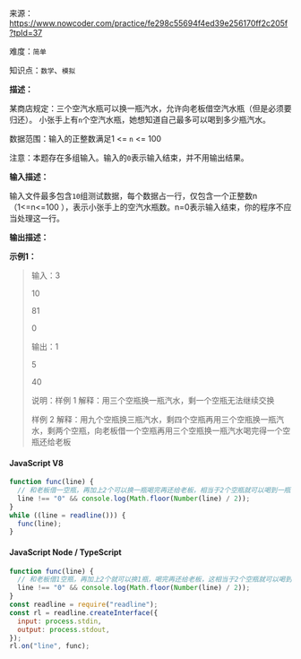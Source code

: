 来源：<https://www.nowcoder.com/practice/fe298c55694f4ed39e256170ff2c205f?tpId=37>

难度：`简单`

知识点：`数学`、`模拟`

**描述：**

某商店规定：三个空汽水瓶可以换一瓶汽水，允许向老板借空汽水瓶（但是必须要归还）。
小张手上有`n`个空汽水瓶，她想知道自己最多可以喝到多少瓶汽水。

数据范围：输入的正整数满足1 <= `n` <= 100

注意：本题存在多组输入。输入的`0`表示输入结束，并不用输出结果。

**输入描述：**

输入文件最多包含`10`组测试数据，每个数据占一行，仅包含一个正整数n（1<=n<=100 ），表示小张手上的空汽水瓶数。n=0表示输入结束，你的程序不应当处理这一行。

**输出描述：**

**示例1：**

> 输入：3
>
> 10
>
> 81
>
> 0
>
> 输出：1
>
> 5
>
> 40
>
> 说明：样例 1 解释：用三个空瓶换一瓶汽水，剩一个空瓶无法继续交换
>
> 样例 2 解释：用九个空瓶换三瓶汽水，剩四个空瓶再用三个空瓶换一瓶汽水，剩两个空瓶，向老板借一个空瓶再用三个空瓶换一瓶汽水喝完得一个空瓶还给老板

<!-- tabs:start -->

#### **JavaScript V8**

```javascript
function func(line) {
  // 和老板借一空瓶，再加上2个可以换一瓶喝完再还给老板，相当于2个空瓶就可以喝到一瓶
  line !== "0" && console.log(Math.floor(Number(line) / 2));
}
while ((line = readline())) {
  func(line);
}
```

#### **JavaScript Node / TypeScript**

```javascript
function func(line) {
  // 和老板借1空瓶，再加上2个就可以换1瓶，喝完再还给老板，这相当于2个空瓶就可以喝到1瓶
  line !== "0" && console.log(Math.floor(Number(line) / 2));
}
const readline = require("readline");
const rl = readline.createInterface({
  input: process.stdin,
  output: process.stdout,
});
rl.on("line", func);
```

<!-- tabs:end -->
